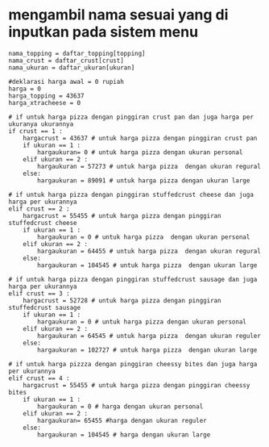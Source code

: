 # mengambil nama sesuai yang di inputkan pada sistem menu 
    nama_topping = daftar_topping[topping]
    nama_crust = daftar_crust[crust]
    nama_ukuran = daftar_ukuran[ukuran]

    #deklarasi harga awal = 0 rupiah 
    harga = 0
    harga_topping = 43637 
    harga_xtracheese = 0
    
    # if untuk harga pizza dengan pinggiran crust pan dan juga harga per ukuranya ukurannya 
    if crust == 1 :
        hargacrust = 43637 # untuk harga pizza dengan pinggiran crust pan
        if ukuran == 1 :
            hargaukuran= 0 # untuk harga pizza dengan ukuran personal 
        elif ukuran == 2 :
            hargaukuran = 57273 # untuk harga pizza  dengan ukuran regural 
        else: 
            hargaukuran = 89091 # untuk harga pizza dengan ukuran large
    
    # if untuk harga pizza dengan pinggiran stuffedcrust cheese dan juga harga per ukurannya 
    elif crust == 2 :
        hargacrust = 55455 # untuk harga pizza dengan pinggiran stuffedcrust cheese 
        if ukuran == 1 :
            hargaukuran = 0 # untuk harga pizza  dengan ukuran personal 
        elif ukuran == 2 :
            hargaukuran = 64455 # untuk harga pizza  dengan ukuran regural 
        else: 
            hargaukuran = 104545 # untuk harga pizza  dengan ukuran large 
    
    # if untuk harga pizza dengan pinggiran stuffedcrust sausage dan juga harga per ukurannya 
    elif crust == 3 :
        hargacrust = 52728 # untuk harga pizza dengan pinggiran stuffedcrust sausage 
        if ukuran == 1 :
            hargaukuran = 0 # untuk harga pizza dengan ukuran personal
        elif ukuran == 2 :
            hargaukuran = 64545 # untuk harga pizza  dengan ukuran reguler 
        else:
            hargaukuran = 102727 # untuk harga pizza  dengan ukuran large
            
    # if untuk harga pizzza dengan pinggiran cheessy bites dan juga harga per ukurannya 
    elif crust == 4 :
        hargacrust = 55455 # untuk harga pizza dengan pinggiran cheessy bites 
        if ukuran == 1 : 
            hargaukuran = 0 # harga dengan ukuran personal 
        elif ukuran == 2 :
            hargaukuran= 65455 #harga dengan ukuran reguler 
        else:
            hargaukuran = 104545 # harga dengan ukuran large

